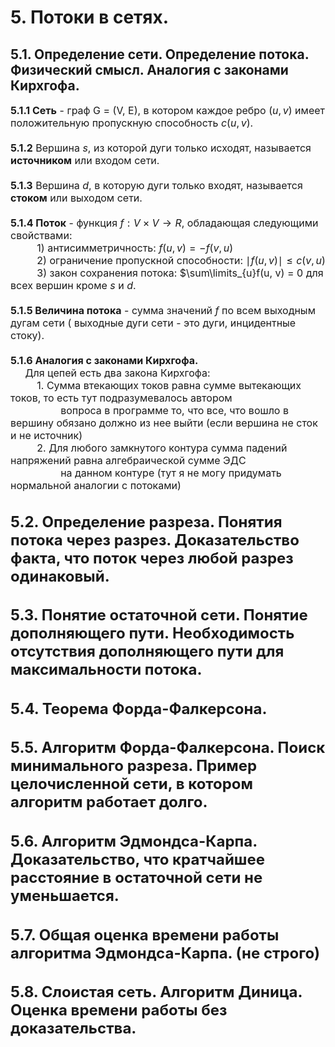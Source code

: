 # 5. Потоки в сетях.
## 5.1. Определение сети. Определение потока. Физический смысл. Аналогия с законами Кирхгофа.
<font size=3>

**5.1.1 Сеть** - граф G = (V, E), в котором каждое ребро $(u, v)$ имеет положительную пропускную способность $c(u, v)$.\
\
**5.1.2** Вершина $s$, из которой дуги только исходят, называется **источником** или входом сети.\
\
**5.1.3** Вершина $d$, в которую дуги только входят, называется **стоком** или выходом сети.\
\
**5.1.4 Поток** - функция $f: V \times V \rightarrow R$, обладающая следующими свойствами:\
    $\quad \quad$ 1) антисимметричность: $f(u, v) = -f(v, u)$\
    $\quad \quad$ 2) ограничение пропускной способности: $\mid f(u, v)\mid \leq c(v, u)$\
    $\quad \quad$ 3) закон сохранения потока: $\sum\limits_{u}f(u, v) = 0 для всех вершин кроме $s$ и $d$.\
\
**5.1.5 Величина потока** - сумма значений $f$ по всем выходным дугам сети ( выходные дуги сети - это дуги, инцидентные стоку).\
\
**5.1.6 Аналогия с законами Кирхгофа.**\
    $\quad$ Для цепей есть два закона Кирхгофа:\
    $\quad \quad$ 1. Сумма втекающих токов равна сумме вытекающих токов, то есть тут подразумевалось автором\
    $\quad \quad \quad \quad$ вопроса в программе то, что все, что вошло в вершину обязано должно из нее выйти (если вершина не сток и не источник)\
    $\quad \quad$ 2. Для любого замкнутого контура сумма падений напряжений равна алгебраической сумме ЭДС\
    $\quad \quad \quad \quad$ на данном контуре (тут я не могу придумать нормальной аналогии с потоками)


## 5.2. Определение разреза. Понятия потока через разрез. Доказательство факта, что поток через любой разрез одинаковый.
## 5.3. Понятие остаточной сети. Понятие дополняющего пути. Необходимость отсутствия дополняющего пути для максимальности потока.
## 5.4. Теорема Форда-Фалкерсона.
## 5.5. Алгоритм Форда-Фалкерсона. Поиск минимального разреза. Пример целочисленной сети, в котором алгоритм работает долго.
## 5.6. Алгоритм Эдмондса-Карпа. Доказательство, что кратчайшее расстояние в остаточной сети не уменьшается.
## 5.7. Общая оценка времени работы алгоритма Эдмондса-Карпа. (не строго)
## 5.8. Слоистая сеть. Алгоритм Диница. Оценка времени работы без доказательства.
